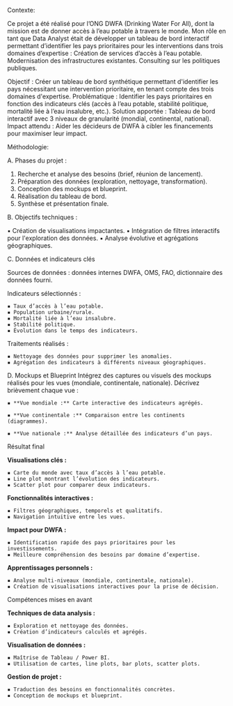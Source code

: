 Contexte:


Ce projet a été réalisé pour l’ONG DWFA (Drinking Water For All), dont la mission est de donner accès à l’eau potable à travers le monde. Mon rôle en tant que Data Analyst était de développer un tableau de bord interactif permettant d’identifier les pays prioritaires pour les interventions dans trois domaines d’expertise :
Création de services d’accès à l’eau potable.
Modernisation des infrastructures existantes.
Consulting sur les politiques publiques.


Objectif :
Créer un tableau de bord synthétique permettant d'identifier les pays nécessitant une intervention prioritaire, en tenant compte des trois domaines d'expertise.
Problématique : Identifier les pays prioritaires en fonction des indicateurs clés (accès à l’eau potable, stabilité politique, mortalité liée à l’eau insalubre, etc.).
Solution apportée : Tableau de bord interactif avec 3 niveaux de granularité (mondial, continental, national).
Impact attendu : Aider les décideurs de DWFA à cibler les financements pour maximiser leur impact.


Méthodologie:


A. Phases du projet : 


1. Recherche et analyse des besoins (brief, réunion de lancement). 
2. Préparation des données (exploration, nettoyage, transformation). 
3. Conception des mockups et blueprint. 
4. Réalisation du tableau de bord. 
5. Synthèse et présentation finale.


B. Objectifs techniques : 


▪ Création de visualisations impactantes. 
▪ Intégration de filtres interactifs pour l'exploration des données. 
▪ Analyse évolutive et agrégations géographiques.


C. Données et indicateurs clés


 Sources de données : données internes DWFA, OMS, FAO, dictionnaire des données fourni.
  
Indicateurs sélectionnés :

    ▪ Taux d’accès à l’eau potable.
    ▪ Population urbaine/rurale.
    ▪ Mortalité liée à l’eau insalubre.
    ▪ Stabilité politique.
    ▪ Évolution dans le temps des indicateurs.
    
Traitements réalisés :

    ▪ Nettoyage des données pour supprimer les anomalies.
    ▪ Agrégation des indicateurs à différents niveaux géographiques.


D. Mockups et Blueprint
Intégrez des captures ou visuels des mockups réalisés pour les vues (mondiale, continentale, nationale).
Décrivez brièvement chaque vue :

    ▪ **Vue mondiale :** Carte interactive des indicateurs agrégés.

    ▪ **Vue continentale :** Comparaison entre les continents (diagrammes).

    ▪ **Vue nationale :** Analyse détaillée des indicateurs d’un pays.


Résultat final


**Visualisations clés :**

    ▪ Carte du monde avec taux d’accès à l’eau potable.
    ▪ Line plot montrant l’évolution des indicateurs.
    ▪ Scatter plot pour comparer deux indicateurs.
    
**Fonctionnalités interactives :**

    ▪ Filtres géographiques, temporels et qualitatifs.
    ▪ Navigation intuitive entre les vues.
    
**Impact pour DWFA :**

    ▪ Identification rapide des pays prioritaires pour les investissements.
    ▪ Meilleure compréhension des besoins par domaine d’expertise.
    
**Apprentissages personnels :**

    ▪ Analyse multi-niveaux (mondiale, continentale, nationale).
    ▪ Création de visualisations interactives pour la prise de décision.


Compétences mises en avant


**Techniques de data analysis :**

    ▪ Exploration et nettoyage des données.
    ▪ Création d’indicateurs calculés et agrégés.
    
**Visualisation de données :**

    ▪ Maîtrise de Tableau / Power BI.
    ▪ Utilisation de cartes, line plots, bar plots, scatter plots.
    
**Gestion de projet :**

    ▪ Traduction des besoins en fonctionnalités concrètes.
    ▪ Conception de mockups et blueprint.

